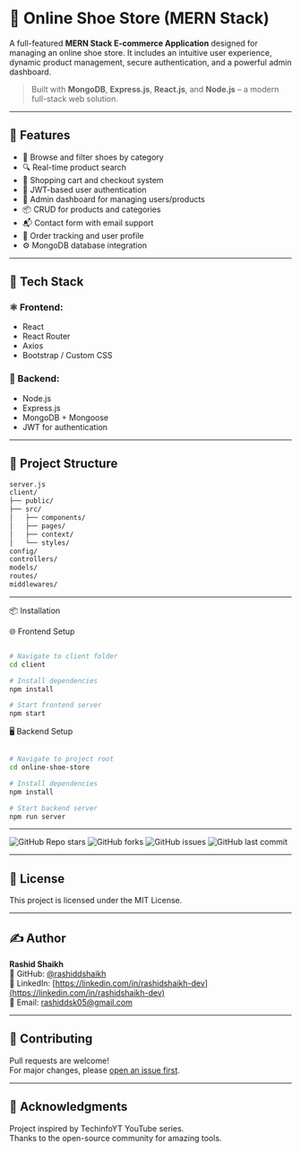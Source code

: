 # 🛒 Online Shoe Store (MERN Stack)

A full-featured **MERN Stack E-commerce Application** designed for managing an online shoe store. It includes an intuitive user experience, dynamic product management, secure authentication, and a powerful admin dashboard.

> Built with **MongoDB**, **Express.js**, **React.js**, and **Node.js** – a modern full-stack web solution.

---

## 🚀 Features

- 👟 Browse and filter shoes by category
- 🔍 Real-time product search
- 🛒 Shopping cart and checkout system
- 🔐 JWT-based user authentication
- 👤 Admin dashboard for managing users/products
- 📦 CRUD for products and categories
- 📬 Contact form with email support
- 🧾 Order tracking and user profile
- ⚙️ MongoDB database integration

---

## 🧰 Tech Stack

### ⚛️ Frontend:
- React
- React Router
- Axios
- Bootstrap / Custom CSS

### 🔧 Backend:
- Node.js
- Express.js
- MongoDB + Mongoose
- JWT for authentication

---

## 📁 Project Structure

```bash
server.js
client/
├── public/
├── src/
│   ├── components/
│   ├── pages/
│   ├── context/
│   └── styles/
config/
controllers/
models/
routes/
middlewares/
```

---

📦 Installation

🌐 Frontend Setup
```bash

# Navigate to client folder
cd client

# Install dependencies
npm install

# Start frontend server
npm start

```
🖥️ Backend Setup
```bash

# Navigate to project root
cd online-shoe-store

# Install dependencies
npm install

# Start backend server
npm run server

```

---

![GitHub Repo stars](https://img.shields.io/github/stars/rashiddshaikh/online-shoe-store)
![GitHub forks](https://img.shields.io/github/forks/rashiddshaikh/online-shoe-store)
![GitHub issues](https://img.shields.io/github/issues/rashiddshaikh/online-shoe-store)
![GitHub last commit](https://img.shields.io/github/last-commit/rashiddshaikh/online-shoe-store)

---

## 📄 License  
This project is licensed under the MIT License.

---

## ✍️ Author  
**Rashid Shaikh**  
🔗 GitHub: [@rashiddshaikh](https://github.com/rashiddshaikh)  
🔗 LinkedIn: [https://linkedin.com/in/rashidshaikh-dev](https://linkedin.com/in/rashidshaikh-dev)  
📧 Email: [rashiddsk05@gmail.com](mailto:rashiddsk05@gmail.com)

---

## 🌟 Contributing  
Pull requests are welcome!  
For major changes, please [open an issue first](https://github.com/rashiddshaikh/online-shoe-store/issues).

---

## 🙏 Acknowledgments  
Project inspired by TechinfoYT YouTube series.  
Thanks to the open-source community for amazing tools.
